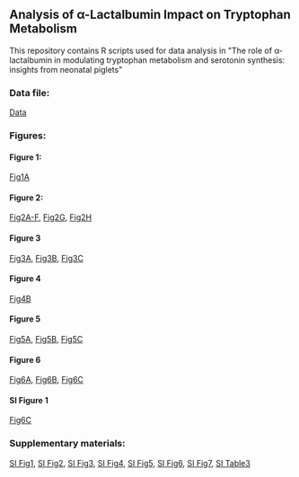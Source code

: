 ## Analysis of α-Lactalbumin Impact on Tryptophan Metabolism
This repository contains R scripts used for data analysis in "The role of α-lactalbumin in modulating tryptophan metabolism and serotonin synthesis: insights from neonatal piglets"

### Data file:
[Data](https://xuahe.github.io/piglet-aLac-tryptophan-study/Data/Data.xlsx)

### Figures:

#### Figure 1:
[Fig1A](https://xuahe.github.io/piglet-aLac-tryptophan-study/Figure_1/Fig1A_Formula_comp.html)

#### Figure 2:
[Fig2A-F](https://xuahe.github.io/piglet-aLac-tryptophan-study/Figure_2/Fig2A-F_Postprandial_response.html), 
[Fig2G](https://xuahe.github.io/piglet-aLac-tryptophan-study/Figure_2/Fig2G_Postprandial_Trp_individual_lineplots.html), 
[Fig2H](https://xuahe.github.io/piglet-aLac-tryptophan-study/Figure_2/Fig2H_Postprandial_Trp_at_120min_intake_relationship.html)

#### Figure 3
[Fig3A](https://xuahe.github.io/piglet-aLac-tryptophan-study/Figure_3/Fig3A_Free_trp_in_serum.html), 
[Fig3B](https://xuahe.github.io/piglet-aLac-tryptophan-study/Figure_3/Fig3B_Trp_levels.html),
[Fig3C](https://xuahe.github.io/piglet-aLac-tryptophan-study/Figure_3/Fig3C_Trp_to_LNAA_ratio.html)

#### Figure 4
[Fig4B](https://xuahe.github.io/piglet-aLac-tryptophan-study/Figure_4/Fig4B_Trp_metabolites_cor.html)

#### Figure 5
[Fig5A](https://xuahe.github.io/piglet-aLac-tryptophan-study/Figure_5/Fig5A_Trp_kyun_pathway_metabolites.html), 
[Fig5B](https://xuahe.github.io/piglet-aLac-tryptophan-study/Figure_5/Fig5B_Ketones.html), 
[Fig5C](https://xuahe.github.io/piglet-aLac-tryptophan-study/Figure_5/Fig5C_Serotonin.html)

#### Figure 6
[Fig6A](https://xuahe.github.io/piglet-aLac-tryptophan-study/Figure_6/Fig6A_Trp_metabolism_kynu_ratio.html), 
[Fig6B](https://xuahe.github.io/piglet-aLac-tryptophan-study/Figure_6/Fig6B_IFNgamma.html), 
[Fig6C](https://xuahe.github.io/piglet-aLac-tryptophan-study/Figure_6/Fig6C_Cortisol.html)

#### SI Figure 1
[Fig6C](https://xuahe.github.io/piglet-aLac-tryptophan-study/Figure_6/Fig6C_Cortisol.html)


### Supplementary materials:
[SI Fig1](https://xuahe.github.io/piglet-aLac-tryptophan-study/SI_Figure_1/SI.Fig1_Weight_and_intake.html), 
[SI Fig2](https://xuahe.github.io/piglet-aLac-tryptophan-study/SI_Figure_2/SI.Fig2_Hb_and_Hct.html), 
[SI Fig3](https://xuahe.github.io/piglet-aLac-tryptophan-study/SI_Figure_3/SI.Fig3_hormones.html), 
[SI Fig4](https://xuahe.github.io/piglet-aLac-tryptophan-study/SI_Figure_4/SI.Fig4_Postprandial_metabolome_PCA.html), 
[SI Fig5](https://xuahe.github.io/piglet-aLac-tryptophan-study/SI_Figure_5/SI.Fig5_Postprandial_Trp_individual_lineplots.html), 
[SI Fig6](https://xuahe.github.io/piglet-aLac-tryptophan-study/SI_Figure_6/SI.Fig6_Overall_metabolome_difference_PCA.html), 
[SI Fig7](https://xuahe.github.io/piglet-aLac-tryptophan-study/SI_Figure_7/SI.Fig7_Brain_quinolinate.html), 
[SI Table3](https://xuahe.github.io/piglet-aLac-tryptophan-study/SI_Table_3/SI.Table3_organ_weight.html)




